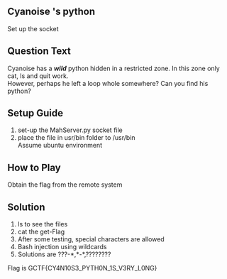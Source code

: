 ## Cyanoise 's python

Set up the socket

## Question Text
Cyanoise has a ***wild*** python hidden in a restricted zone. In this zone only cat, ls and quit work.  
However, perhaps he left a loop whole somewhere?
Can you find his python?

## Setup Guide
1. set-up the MahServer.py socket file
2. place the file in usr/bin folder to /usr/bin  
Assume ubuntu environment

## How to Play
Obtain the flag from the remote system

## Solution
1. ls to see the files
2. cat the get-Flag
3. After some testing, special characters are allowed
4. Bash injection using wildcards
5. Solutions are ???-\*,\*-\*,????????

Flag is GCTF{CY4N10S3_PYTH0N_1S_V3RY_L0NG}
